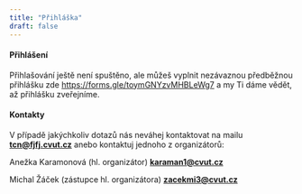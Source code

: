 ```yaml
---
title: "Přihláška"
draft: false
---
```


#### Přihlášení

Přihlašování ještě není spuštěno, ale můžeš vyplnit nezávaznou předběžnou přihlášku zde https://forms.gle/toymGNYzvMHBLeWg7 a my Ti dáme vědět, až přihlášku zveřejníme.

#### Kontakty

V případě jakýchkoliv dotazů nás neváhej kontaktovat na mailu **tcn@fjfj.cvut.cz** anebo kontaktuj jednoho z organizátorů:

Anežka Karamonová (hl. organizátor) **karaman1@cvut.cz**

Michal Žáček (zástupce hl. organizátora) **zacekmi3@cvut.cz**
